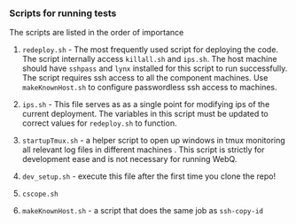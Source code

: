 ### Scripts for running tests

The scripts are listed in the order of importance


1. `redeploy.sh` - The most frequently used script for deploying the code.
   The script internally access `killall.sh` and `ips.sh`.  The host machine
   should have `sshpass` and `lynx` installed for this script to run
   successfully.  The script requires ssh access to all the component machines.
   Use `makeKnownHost.sh` to configure passwordless ssh access to machines.

2. `ips.sh` - This file serves as as a single point for modifying ips of the
   current deployment. The variables in this script must be updated to correct
   values for `redeploy.sh` to function.

3. `startupTmux.sh` - a helper script to open up windows in tmux monitoring all
   relevant log files in different machines . This script is strictly for
   development ease and is not necessary for running WebQ.

4. `dev_setup.sh` - execute this file after the first time you clone the repo!
5. `cscope.sh`
6. `makeKnownHost.sh` - a script that does the same job as `ssh-copy-id`
